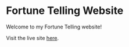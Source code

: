 # Fortune Telling Website

Welcome to my Fortune Telling website!

Visit the live site [here](https://maryhabibi.github.io/Fortune-telling/).
